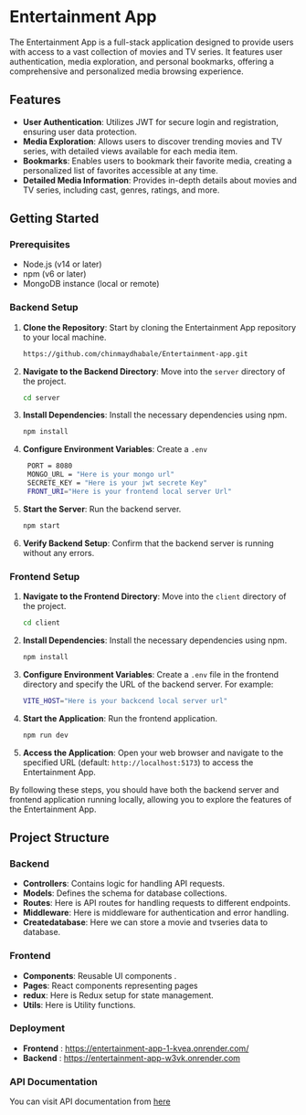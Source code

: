 # Entertainment App

The Entertainment App is a full-stack application designed to provide users with access to a vast collection of movies and TV series. It features user authentication, media exploration, and personal bookmarks, offering a comprehensive and personalized media browsing experience.

## Features

- **User Authentication**: Utilizes JWT for secure login and registration, ensuring user data protection.
- **Media Exploration**: Allows users to discover trending movies and TV series, with detailed views available for each media item.
- **Bookmarks**: Enables users to bookmark their favorite media, creating a personalized list of favorites accessible at any time.
- **Detailed Media Information**: Provides in-depth details about movies and TV series, including cast, genres, ratings, and more.

## Getting Started

### Prerequisites

- Node.js (v14 or later)
- npm (v6 or later)
- MongoDB instance (local or remote)

### Backend Setup

1. **Clone the Repository**: Start by cloning the Entertainment App repository to your local machine.
   ```bash
   https://github.com/chinmaydhabale/Entertainment-app.git
   ```
   
2. **Navigate to the Backend Directory**: Move into the `server` directory of the project.
   ```bash
   cd server
   ```

3. **Install Dependencies**: Install the necessary dependencies using npm.
   ```bash
   npm install
   ```

4. **Configure Environment Variables**: Create a `.env` 
   ```bash
    PORT = 8080
    MONGO_URL = "Here is your mongo url"
    SECRETE_KEY = "Here is your jwt secrete Key"
    FRONT_URI="Here is your frontend local server Url"
   ```

5. **Start the Server**: Run the backend server.
   ```bash
   npm start
   ```

6. **Verify Backend Setup**: Confirm that the backend server is running without any errors.

### Frontend Setup

1. **Navigate to the Frontend Directory**: Move into the `client` directory of the project.
   ```bash
   cd client
   ```

2. **Install Dependencies**: Install the necessary dependencies using npm.
   ```bash
   npm install
   ```

3. **Configure Environment Variables**: Create a `.env` file in the frontend directory and specify the URL of the backend server. For example:
   ```bash
   VITE_HOST="Here is your backcend local server url"
   ```

4. **Start the Application**: Run the frontend application.
   ```bash
   npm run dev
   ```

5. **Access the Application**: Open your web browser and navigate to the specified URL (default: `http://localhost:5173`) to access the Entertainment App.

By following these steps, you should have both the backend server and frontend application running locally, allowing you to explore the features of the Entertainment App.
## Project Structure

### Backend

- **Controllers**: Contains logic for handling API requests.
- **Models**: Defines the schema for database collections.
- **Routes**: Here is API routes for handling requests to different endpoints.
- **Middleware**: Here is middleware for authentication and error handling.
- **Createdatabase**: Here we can store a movie and tvseries data to database.


### Frontend

- **Components**: Reusable UI components .
- **Pages**: React components representing pages 
- **redux**: Here is Redux setup for state management.
- **Utils**: Here is Utility functions.

### Deployment
- **Frontend** : https://entertainment-app-1-kvea.onrender.com/
- **Backend** : https://entertainment-app-w3vk.onrender.com
### API Documentation
You can visit API documentation from [here](https://documenter.getpostman.com/view/31265541/2sA35EaNk8)


